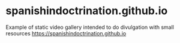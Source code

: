 # spanishindoctrination.github.io

Example of static video gallery intended to do divulgation with small resources
https://spanishindoctrination.github.io
